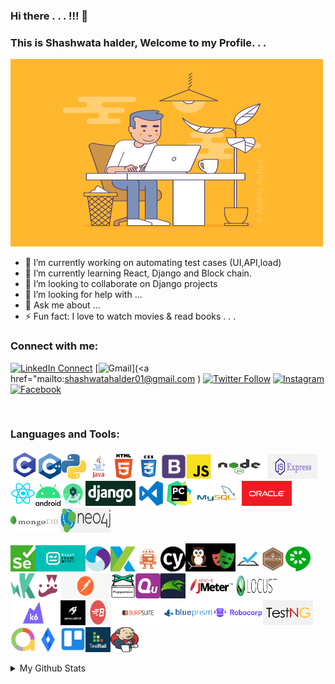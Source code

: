 ### Hi there . . . !!! 👋

### This is Shashwata halder, Welcome to my Profile. . .
<!-- <img src="https://github.com/sh-qups/sh-qups/blob/main/images/intro_img/intro_img_1.gif" width=500 height=300 /> -->
<!-- <img src="https://github.com/sh-qups/sh-qups/blob/main/images/intro_img/intro_img_2.gif" width=500 height=300 /> -->
<!-- <img src="https://github.com/sh-qups/sh-qups/blob/main/images/intro_img/intro_img_3.gif" width=500 height=300 /> -->
<img src="https://github.com/sh-qups/sh-qups/blob/main/images/intro_img/intro_img_4.gif" width=500 height=300 />
<!--
**sh-qups/sh-qups** is a ✨ _special_ ✨ repository because its `README.md` (this file) appears on your GitHub profile.
-->

- 🔭 I’m currently working on automating test cases (UI,API,load)
- 🌱 I’m currently learning React, Django and Block chain.
- 👯 I’m looking to collaborate on Django projects
- 🤔 I’m looking for help with ...
- 💬 Ask me about ...
- ⚡ Fun fact: I love to watch movies & read books . . .

### Connect with me:
[![LinkedIn Connect](https://img.shields.io/badge/%20-Connect-black?color=222244&labelColor=000000&logo=linkedin&logoColor=f5f7fe)](https://www.linkedin.com/in/shashwata-halder/)
[![Gmail](https://img.shields.io/badge/%20-Send%20Mail-black?color=222244&labelColor=000000&logo=gmail&logoColor=f5f7fe)](<a href="mailto:shashwatahalder01@gmail.com </a>)
[![Twitter Follow](https://img.shields.io/badge/dynamic/json.svg?color=222244&labelColor=000000&logo=twitter&logoColor=f5f7fe&label=&query=%24[0].followers_count&url=https%3A%2F%2Fcdn.syndication.twimg.com%2Fwidgets%2Ffollowbutton%2Finfo.json%3Fscreen_names%3Drashadtanjim&suffix=%20Followers)](https://twitter.com/shashwata_rk)
[![Instagram](https://img.shields.io/badge/%20-Instagram-black?color=222244&labelColor=000000&logo=instagram&logoColor=ffffff)](https://www.instagram.com/shashwatax001/)
[![Facebook](https://img.shields.io/badge/%20-Facebook-black?color=222244&labelColor=000000&logo=facebook&logoColor=ffffff)](https://www.facebook.com/shashwata.halder)


<br /> 

### Languages and Tools:
<img src="https://github.com/sh-qups/sh-qups/blob/main/images/logo/c.png" width=45 /><img src="https://github.com/sh-qups/sh-qups/blob/main/images/logo/c++.png" width=36 /><img src="https://github.com/sh-qups/sh-qups/blob/main/images/logo/python.png" width=40 /><img src="https://github.com/sh-qups/sh-qups/blob/main/images/logo/java1.png" width=40 /><img src="https://github.com/sh-qups/sh-qups/blob/main/images/logo/html1.png" width=40 /><img src="https://github.com/sh-qups/sh-qups/blob/main/images/logo/css3.png" width=40 /><img src="https://github.com/sh-qups/sh-qups/blob/main/images/logo/bootstrap1.png" width=40 /><img src="https://github.com/sh-qups/sh-qups/blob/main/images/logo/js.png" width=40 /><img src="https://github.com/sh-qups/sh-qups/blob/main/images/logo/nodejs.png" width=90 height=40 /><img src="https://github.com/sh-qups/sh-qups/blob/main/images/logo/Expressjs.png" width=80 height=40 /><img src="https://github.com/sh-qups/sh-qups/blob/main/images/logo/react.png" width=40 /><img src="https://github.com/sh-qups/sh-qups/blob/main/images/logo/android.png" width=40 /><img src="https://github.com/sh-qups/sh-qups/blob/main/images/logo/AndroidStudio.png" width=40 /><img src="https://github.com/sh-qups/sh-qups/blob/main/images/logo/django-logo.png" width=80 height=40 /><img src="https://github.com/sh-qups/sh-qups/blob/main/images/logo/vscode.png" width=50 height=40 /><img src="https://github.com/sh-qups/sh-qups/blob/main/images/logo/pycharm.jfif" width=40 /><img src="https://github.com/sh-qups/sh-qups/blob/main/images/logo/database/mysql.png" width=80 height=40 /><img src="https://github.com/sh-qups/sh-qups/blob/main/images/logo/database/oracle.png" width=80 height=40 /><img src="https://github.com/sh-qups/sh-qups/blob/main/images/logo/database/MongoDB-Logo.png" width=80 height=40 /><img src="https://github.com/sh-qups/sh-qups/blob/main/images/logo/database/neo4j.png" width=80 height=40 />

<img src="https://github.com/sh-qups/sh-qups/blob/main/images/logo/test%20automation/Selenium_Logo.png" width=40 /><img src="https://github.com/sh-qups/sh-qups/blob/main/images/logo/test%20automation/robotframework.png" width=80 height=42/><img src="https://github.com/sh-qups/sh-qups/blob/main/images/logo/test%20automation/appium-logo.png" width=40 height=40/><img src="https://github.com/sh-qups/sh-qups/blob/main/images/logo/test%20automation/Katalon.png" width=40 height=40/><img src="https://github.com/sh-qups/sh-qups/blob/main/images/logo/test%20automation/webdriver.io.png" width=40 height=40/><img src="https://github.com/sh-qups/sh-qups/blob/main/images/logo/test%20automation/cypress1.png" width=40 height=40/><img src="https://github.com/sh-qups/sh-qups/blob/main/images/logo/test%20automation/nightwatch.png" width=40 height=45/><img src="https://github.com/sh-qups/sh-qups/blob/main/images/logo/test%20automation/playwright.png" width=40 height=45/><img src="https://github.com/sh-qups/sh-qups/blob/main/images/logo/test%20automation/testcafe.png" width=40 height=40/><img src="https://github.com/sh-qups/sh-qups/blob/main/images/logo/test%20automation/mocha.png" width=40 height=40/><img src="https://github.com/sh-qups/sh-qups/blob/main/images/logo/test%20automation/cucumber.png" width=40 height=40/><img src="https://github.com/sh-qups/sh-qups/blob/main/images/logo/test%20automation/karma.png" width=40 height=40/><img src="https://github.com/sh-qups/sh-qups/blob/main/images/logo/test%20automation/jest.png" width=40 height=40/><img src="https://github.com/sh-qups/sh-qups/blob/main/images/logo/test%20automation/postman.png" width=80 height=40/><img src="https://github.com/sh-qups/sh-qups/blob/main/images/logo/test%20automation/puppeteer.png" width=40 height=40/><img src="https://github.com/sh-qups/sh-qups/blob/main/images/logo/test%20automation/quint.png" width=40 height=40/><img src="https://github.com/sh-qups/sh-qups/blob/main/images/logo/test%20automation/fluentlenium.jfif" width=40 height=40/><img src="https://github.com/sh-qups/sh-qups/blob/main/images/logo/test%20automation/jmeter.png" width=80 height=40/><img src="https://github.com/sh-qups/sh-qups/blob/main/images/logo/test%20automation/locust.jfif" width=70 height=40/><img src="https://github.com/sh-qups/sh-qups/blob/main/images/logo/test%20automation/k6.png" width=80 height=40/><img src="https://github.com/sh-qups/sh-qups/blob/main/images/logo/test%20automation/artilleryio.jfif" width=40 height=40/><img src="https://github.com/sh-qups/sh-qups/blob/main/images/logo/test%20automation/blazemeter.jpg" width=40 height=40/>
<img src="https://github.com/sh-qups/sh-qups/blob/main/images/logo/test%20automation/burpsuit.png" width=80 height=40/><img src="https://github.com/sh-qups/sh-qups/blob/main/images/logo/test%20automation/blueprism.png" width=80 height=40/><img src="https://github.com/sh-qups/sh-qups/blob/main/images/logo/test%20automation/robocrop.png" width=80 height=40/><img src="https://github.com/sh-qups/sh-qups/blob/main/images/logo/test%20automation/testng.png" width=80 height=40/><img src="https://github.com/sh-qups/sh-qups/blob/main/images/logo/test%20automation/allure.png" width=40 height=40/><img src="https://github.com/sh-qups/sh-qups/blob/main/images/logo/test%20automation/jira.png" width=40 height=40/><img src="https://github.com/sh-qups/sh-qups/blob/main/images/logo/test%20automation/trello1.png" width=40 height=40/><img src="https://github.com/sh-qups/sh-qups/blob/main/images/logo/test%20automation/testrail.png" width=40 height=40/><img src="https://github.com/sh-qups/sh-qups/blob/main/images/logo/test%20automation/jenkins.png" width=45 height=40/>
<!-- <img src="https://github.com/sh-qups/sh-qups/blob/main/images/logo/test%20automation/blazemeter.webp" width=40 height=40/> -->
<!-- <img src="https://github.com/sh-qups/sh-qups/blob/main/images/logo/test%20automation/jenkins1.png" width=40 height=40/> -->
<!-- <img src="https://github.com/sh-qups/sh-qups/blob/main/images/logo/test%20automation/Jenkins2.png" width=32 /> -->
<!-- <img src="https://github.com/sh-qups/sh-qups/blob/main/images/logo/test%20automation/cypress.png" width=32 /> -->
<!-- <img src="https://github.com/sh-qups/sh-qups/blob/main/images/logo/test%20automation/playwright1.png" width=32 /> -->

<!-- <img src="https://github.com/sh-qups/sh-qups/blob/main/images/logo/test%20automation/Robot-framework-logo.png" width=32 /><img src="https://github.com/sh-qups/sh-qups/blob/main/images/logo/test%20automation/appium.png" width=40 /><img src="https://github.com/sh-qups/sh-qups/blob/main/images/logo/test%20automation/mocha1.png" width=32 /><img src="https://github.com/sh-qups/sh-qups/blob/main/images/logo/test%20automation/nightwatch1.png" width=32 /><img src="https://github.com/sh-qups/sh-qups/blob/main/images/logo/test%20automation/testrail1.png" width=32 /><img src="https://github.com/sh-qups/sh-qups/blob/main/images/logo/test%20automation/trello.png" width=32 /> -->

<!-- <img src="https://github.com/sh-qups/sh-qups/blob/main/images/logo/database/neo4j1.png" width=80 height=50/> -->
<!-- <img src="https://github.com/sh-qups/sh-qups/blob/main/images/logo/bootstrap.jfif" width=40 /><img src="https://github.com/sh-qups/sh-qups/blob/main/images/logo/bootstrap.png" width = 40 /> -->
<!-- <img src="https://github.com/sh-qups/sh-qups/blob/main/images/logo/django.png" width=80 height=50 /> -->
<!-- <img src="https://github.com/sh-qups/sh-qups/blob/main/images/logo/codeblocks.png" width=40 /> -->
[comment]: <> (<img src="https://github.com/sh-qups/sh-qups/blob/main/images/logo/css.png" width=32 />)

[comment]: <> (<img src="https://github.com/sh-qups/sh-qups/blob/main/images/logo/html.png" width=32 />)

[comment]: <> (<img src="https://github.com/sh-qups/sh-qups/blob/main/images/logo/java.jpg" width=32 />)

[comment]: <> (<img src="https://github.com/sh-qups/sh-qups/blob/main/images/logo/java.png" width=32 />)

[comment]: <> (<img src="https://github.com/sh-qups/sh-qups/blob/main/images/logo/js1.png" width=32 />)

[comment]: <> (<img src="https://github.com/sh-qups/sh-qups/blob/main/images/logo/python1.png" width=32 />)

<details>
  <summary>My Github Stats</summary>
  <br>
<p align="center">
<img align="center" src="https://github-readme-stats.vercel.app/api?username=sh-qups&&show_icons=true&title_color=2f80ed&icon_color=2f80ed&text_color=ffffff&bg_color=0D1117" alt="Shashwata's Github Stats" alt="Shashwata's Github Status" />
</p>


</details>



